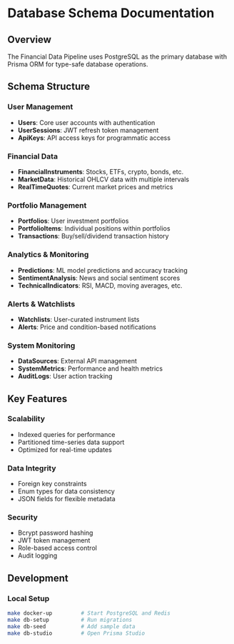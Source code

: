 # Database Schema Documentation

## Overview
The Financial Data Pipeline uses PostgreSQL as the primary database with Prisma ORM for type-safe database operations.

## Schema Structure

### User Management
- **Users**: Core user accounts with authentication
- **UserSessions**: JWT refresh token management  
- **ApiKeys**: API access keys for programmatic access

### Financial Data
- **FinancialInstruments**: Stocks, ETFs, crypto, bonds, etc.
- **MarketData**: Historical OHLCV data with multiple intervals
- **RealTimeQuotes**: Current market prices and metrics

### Portfolio Management  
- **Portfolios**: User investment portfolios
- **PortfolioItems**: Individual positions within portfolios
- **Transactions**: Buy/sell/dividend transaction history

### Analytics & Monitoring
- **Predictions**: ML model predictions and accuracy tracking
- **SentimentAnalysis**: News and social sentiment scores
- **TechnicalIndicators**: RSI, MACD, moving averages, etc.

### Alerts & Watchlists
- **Watchlists**: User-curated instrument lists
- **Alerts**: Price and condition-based notifications

### System Monitoring
- **DataSources**: External API management
- **SystemMetrics**: Performance and health metrics
- **AuditLogs**: User action tracking

## Key Features

### Scalability
- Indexed queries for performance
- Partitioned time-series data support
- Optimized for real-time updates

### Data Integrity
- Foreign key constraints
- Enum types for data consistency
- JSON fields for flexible metadata

### Security
- Bcrypt password hashing
- JWT token management
- Role-based access control
- Audit logging

## Development

### Local Setup
```bash
make docker-up         # Start PostgreSQL and Redis
make db-setup          # Run migrations
make db-seed           # Add sample data
make db-studio         # Open Prisma Studio